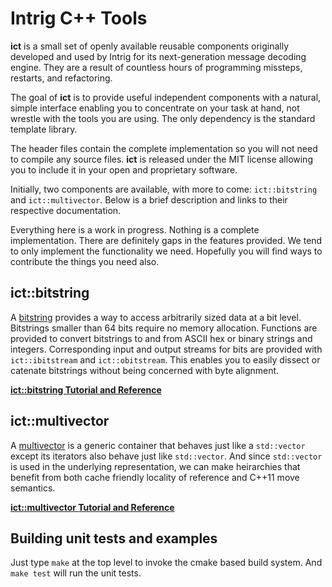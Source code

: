 # Intrig C++ Tools

**ict** is a small set of openly available reusable components originally developed and used by Intrig for its
next-generation message decoding engine.  They are a result of countless hours of programming missteps, restarts, and
refactoring.  

The goal of **ict** is to provide useful independent components with a natural, simple interface enabling you to
concentrate on your task at hand, not wrestle with the tools you are using. The only dependency is the standard template
library.

The header files contain the complete implementation so you will not need to compile any source files.  **ict** is
released under the MIT license allowing you to include it in your open and proprietary software.

Initially, two components are available, with more to come: `ict::bitstring` and `ict::multivector`.  Below is a brief
description and links to their respective documentation.  

Everything here is a work in progress.  Nothing is a complete implementation.  There are definitely gaps in the features
provided.  We tend to only implement the functionality we need.  Hopefully you will find ways to contribute the things
you need also.

## ict::bitstring

A [bitstring](bitstring.md) provides a way to access arbitrarily sized data at a bit level.  Bitstrings smaller than 64
bits require no memory allocation.  Functions are provided to convert bitstrings to and from ASCII hex or binary strings
and integers.  Corresponding input and output streams for bits are provided with `ict::ibitstream` and
`ict::obitstream`.  This enables you to easily dissect or catenate bitstrings without being concerned with byte
alignment.

**[ict::bitstring Tutorial and Reference](bitstring.md)**

## ict::multivector

A [multivector](multivector.md) is a generic container that behaves just like a `std::vector` except its iterators also
behave just like `std::vector`.  And since `std::vector` is used in the underlying representation, we can make
heirarchies that benefit from both cache friendly locality of reference and C++11 move semantics.

**[ict::multivector Tutorial and Reference](multivector.md)**

## Building unit tests and examples

Just type `make` at the top level to invoke the cmake based build system.  And `make test` will run the unit tests.


